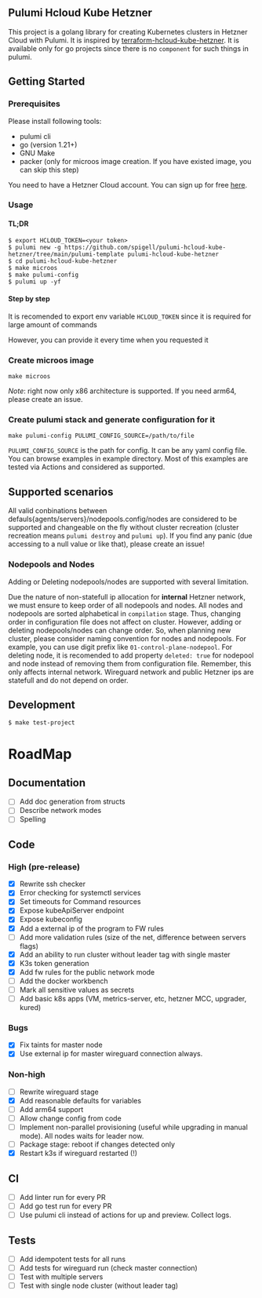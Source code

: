 ## Pulumi Hcloud Kube Hetzner
This project is a golang library for creating Kubernetes clusters in Hetzner Cloud with Pulumi. It is inspired by [terraform-hcloud-kube-hetzner](https://github.com/kube-hetzner/terraform-hcloud-kube-hetzner). It is available only for go projects since there is no `component` for such things in pulumi.

## Getting Started
### Prerequisites
Please install following tools:
- pulumi cli
- go (version 1.21+)
- GNU Make
- packer (only for microos image creation. If you have existed image, you can skip this step)

You need to have a Hetzner Cloud account. You can sign up for free [here](https://hetzner.com/cloud/).

### Usage
#### TL;DR
```
$ export HCLOUD_TOKEN=<your token>
$ pulumi new -g https://github.com/spigell/pulumi-hcloud-kube-hetzner/tree/main/pulumi-template pulumi-hcloud-kube-hetzner
$ cd pulumi-hcloud-kube-hetzner
$ make microos
$ make pulumi-config
$ pulumi up -yf
```

#### Step by step
It is recomended to export env variable `HCLOUD_TOKEN` since it is required for large amount of commands

However, you can provide it every time when you requested it

### Create microos image
```
make microos
```
*Note*: right now only x86 architecture is supported. If you need arm64, please create an issue.

### Create pulumi stack and generate configuration for it
```
make pulumi-config PULUMI_CONFIG_SOURCE=/path/to/file
```
`PULUMI_CONFIG_SOURCE` is the path for config. It can be any yaml config file. You can browse examples in example directory. Most of this examples are tested via Actions and considered as supported.

## Supported scenarios
All valid conbinations between defauls{agents/servers}/nodepools.config/nodes are considered to be supported and changeable on the fly without cluster recreation (cluster recreation means `pulumi destroy` and `pulumi up`).
If you find any panic (due accessing to a null value or like that), please create an issue!

### Nodepools and Nodes
Adding or Deleting nodepools/nodes are supported with several limitation.

Due the nature of non-statefull ip allocation for **internal** Hetzner network, we must ensure to keep order of all nodepools and nodes. All nodes and nodepools are sorted alphabetical in `compilation` stage. Thus, changing order in configuration file does not affect on cluster. However, adding or deleting nodepools/nodes can change order. So, when planning new cluster, please consider naming convention for nodes and nodepools. For example, you can use digit prefix like `01-control-plane-nodepool`. For deleting node, it is recomended to add property `deleted: true` for nodepool and node instead of removing them from configuration file. Remember, this only affects internal network. Wireguard network and public Hetzner ips are statefull and do not depend on order.

## Development
```
$ make test-project
```


# RoadMap
## Documentation
- [ ] Add doc generation from structs
- [ ] Describe network modes
- [ ] Spelling

## Code
### High (pre-release)
- [x] Rewrite ssh checker
- [x] Error checking for systemctl services
- [x] Set timeouts for Command resources
- [x] Expose kubeApiServer endpoint
- [x] Expose kubeconfig
- [x] Add a external ip of the program to FW rules
- [ ] Add more validation rules (size of the net, difference between servers flags)
- [x] Add an ability to run cluster without leader tag with single master
- [x] K3s token generation
- [x] Add fw rules for the public network mode
- [ ] Add the docker workbench
- [ ] Mark all sensitive values as secrets
- [ ] Add basic k8s apps (VM, metrics-server, etc, hetzner MCC, upgrader, kured)

### Bugs
- [x] Fix taints for master node
- [x] Use external ip for master wireguard connection always.

### Non-high
- [ ] Rewrite wireguard stage
- [x] Add reasonable defaults for variables
- [ ] Add arm64 support
- [ ] Allow change config from code
- [ ] Implement non-parallel provisioning (useful while upgrading in manual mode). All nodes waits for leader now.
- [ ] Package stage: reboot if changes detected only
- [x] Restart k3s if wireguard restarted (!)

## CI
- [ ] Add linter run for every PR
- [ ] Add go test run for every PR
- [ ] Use pulumi cli instead of actions for up and preview. Collect logs.

## Tests
- [ ] Add idempotent tests for all runs
- [ ] Add tests for wireguard run (check master connection)
- [ ] Test with multiple servers
- [ ] Test with single node cluster (without leader tag)
